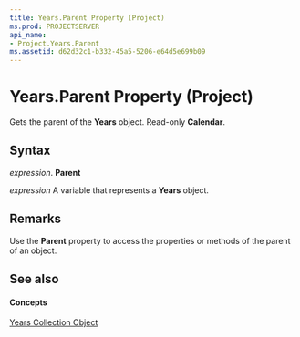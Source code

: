 ```yaml
---
title: Years.Parent Property (Project)
ms.prod: PROJECTSERVER
api_name:
- Project.Years.Parent
ms.assetid: d62d32c1-b332-45a5-5206-e64d5e699b09
---
```



# Years.Parent Property (Project)

Gets the parent of the  **Years** object. Read-only **Calendar**.


## Syntax

 _expression_. **Parent**

 _expression_ A variable that represents a **Years** object.


## Remarks

Use the  **Parent** property to access the properties or methods of the parent of an object.


## See also


#### Concepts


[Years Collection Object](years-object-project.md)
